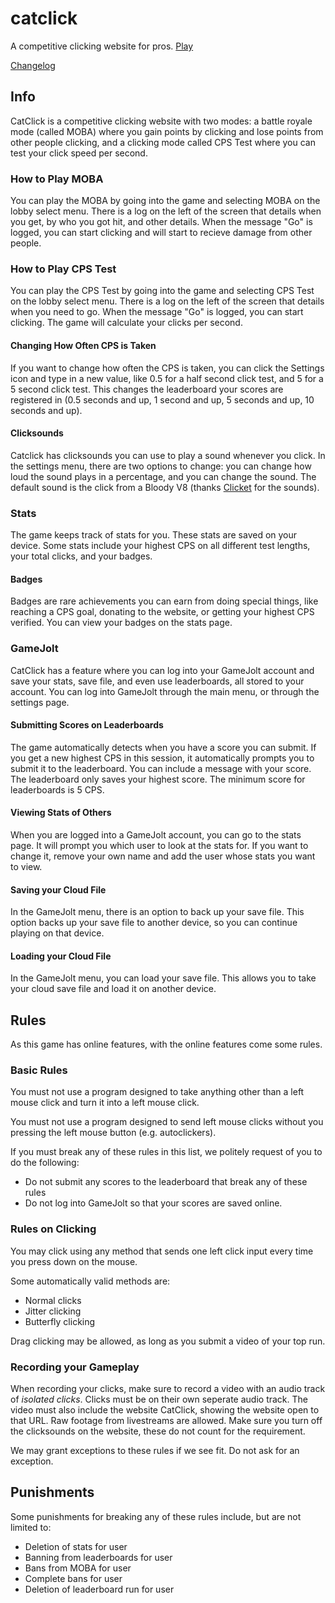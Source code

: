 # catclick
A competitive clicking website for pros.
[Play](CatClick.html)

[Changelog](Changelog)

## Info
CatClick is a competitive clicking website with two modes: a battle royale mode (called MOBA) where you gain points by clicking and lose points from other people clicking,
and a clicking mode called CPS Test where you can test your click speed per second.

### How to Play MOBA
You can play the MOBA by going into the game and selecting MOBA on the lobby select menu. There is a log on the left of the screen that details when you get, by who you got hit, and other details. When the message "Go" is logged, you can start clicking and will start to recieve damage from other people.

### How to Play CPS Test
You can play the CPS Test by going into the game and selecting CPS Test on the lobby select menu. There is a log on the left of the screen that details when you need to go. When the message "Go" is logged, you can start clicking. The game will calculate your clicks per second.

#### Changing How Often CPS is Taken
If you want to change how often the CPS is taken, you can click the Settings icon and type in a new value, like 0.5 for a half second click test, and 5 for a 5 second click test. This changes the leaderboard your scores are registered in (0.5 seconds and up, 1 second and up, 5 seconds and up, 10 seconds and up).

#### Clicksounds
Catclick has clicksounds you can use to play a sound whenever you click. In the settings menu, there are two options to change: you can change how loud the sound plays in a percentage, and you can change the sound. The default sound is the click from a Bloody V8 (thanks [Clicket](https://github.com/spreyo/clicket) for the sounds).

### Stats
The game keeps track of stats for you. These stats are saved on your device. Some stats include your highest CPS on all different test lengths, your total clicks, and your badges.

#### Badges
Badges are rare achievements you can earn from doing special things, like reaching a CPS goal, donating to the website, or getting your highest CPS verified. You can view your badges on the stats page.

### GameJolt
CatClick has a feature where you can log into your GameJolt account and save your stats, save file, and even use leaderboards, all stored to your account. You can log into GameJolt through the main menu, or through the settings page.

#### Submitting Scores on Leaderboards
The game automatically detects when you have a score you can submit. If you get a new highest CPS in this session, it automatically prompts you to submit it to the leaderboard. You can include a message with your score. The leaderboard only saves your highest score. The minimum score for leaderboards is 5 CPS.

#### Viewing Stats of Others
When you are logged into a GameJolt account, you can go to the stats page. It will prompt you which user to look at the stats for. If you want to change it, remove your own name and add the user whose stats you want to view.

#### Saving your Cloud File
In the GameJolt menu, there is an option to back up your save file. This option backs up your save file to another device, so you can continue playing on that device.

#### Loading your Cloud File
In the GameJolt menu, you can load your save file. This allows you to take your cloud save file and load it on another device.

## Rules
As this game has online features, with the online features come some rules.
### Basic Rules
You must not use a program designed to take anything other than a left mouse click and turn it into a left mouse click.

You must not use a program designed to send left mouse clicks without you pressing the left mouse button (e.g. autoclickers).

If you must break any of these rules in this list, we politely request of you to do the following:

* Do not submit any scores to the leaderboard that break any of these rules
* Do not log into GameJolt so that your scores are saved online.
### Rules on Clicking
You may click using any method that sends one left click input every time you press down on the mouse.

Some automatically valid methods are:

* Normal clicks
* Jitter clicking
* Butterfly clicking

Drag clicking may be allowed, as long as you submit a video of your top run.

### Recording your Gameplay
When recording your clicks, make sure to record a video with an audio track of *isolated clicks*. Clicks must be on their own seperate audio track. The video must also include the website CatClick, showing the website open to that URL. Raw footage from livestreams are allowed. Make sure you turn off the clicksounds on the website, these do not count for the requirement.

We may grant exceptions to these rules if we see fit. Do not ask for an exception.

## Punishments
Some punishments for breaking any of these rules include, but are not limited to:

* Deletion of stats for user
* Banning from leaderboards for user
* Bans from MOBA for user
* Complete bans for user
* Deletion of leaderboard run for user
